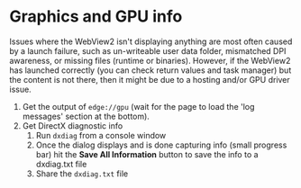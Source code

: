 # Graphics and GPU info
Issues where the WebView2 isn't displaying anything are most often caused by a launch failure, such as un-writeable user data folder, mismatched DPI awareness, or missing files (runtime or binaries). However, if the WebView2 has launched correctly (you can check return values and task manager) but the content is not there, then it might be due to a hosting and/or GPU driver issue.
1. Get the output of `edge://gpu` (wait for the page to load the 'log messages' section at the bottom).
1. Get DirectX diagnostic info
    1. Run `dxdiag` from a console window
    1. Once the dialog displays and is done capturing info (small progress bar) hit the **Save All Information** button to save the info to a dxdiag.txt file
    1. Share the `dxdiag.txt` file
  